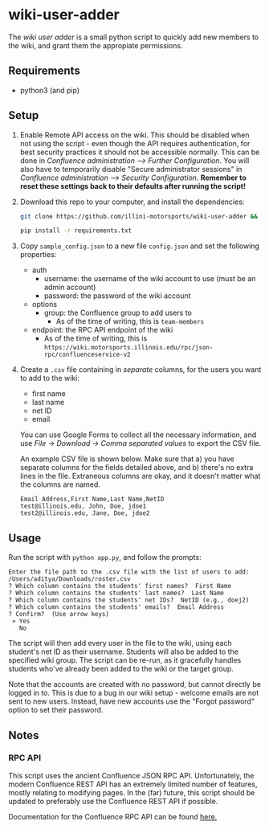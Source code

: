 # wiki-user-adder

The *wiki user adder* is a small python script to quickly add new members to the wiki, and grant them the appropiate permissions.

## Requirements

* python3 (and pip)

## Setup

1. Enable Remote API access on the wiki. This should be disabled when not using the script - even though the API requires authentication, for best security practices it should not be accessible normally. This can be done in *Confluence administration --> Further Configuration*. You will also have to temporarily disable  "Secure administrator sessions" in *Confluence administration --> Security Configuration*. **Remember to reset these settings back to their defaults after running the script!**

2. Download this repo to your computer, and install the dependencies:

    ```bash
    git clone https://github.com/illini-motorsports/wiki-user-adder && cd wiki-user-adder

    pip install -r requirements.txt
    ```

3. Copy `sample_config.json` to  a new file `config.json` and set the following properties:

   - auth 
     - username: the username of the wiki account to use (must be an admin account)
     - password: the password of the wiki account
   - options
     - group: the Confluence group to add users to
       - As of the time of writing, this is `team-members`
   - endpoint: the RPC API endpoint of the wiki
     - As of the time of writing, this is `https://wiki.motorsports.illinois.edu/rpc/json-rpc/confluenceservice-v2`
  
4. Create a `.csv` file containing in *separate* columns, for the users you want to add to the wiki:
     - first name
     - last name
     - net ID
     - email

    You can use Google Forms to collect all the necessary information, and use *File -> Download -> Comma separated values* to export the CSV file.

    An example CSV file is shown below. Make sure that a) you have separate columns for the fields detailed above, and b) there's no extra lines in the file. Extraneous columns are okay, and it doesn't matter what the columns are named.

    ```
    Email Address,First Name,Last Name,NetID
    test@illinois.edu, John, Doe, jdoe1
    test2@illinois.edu, Jane, Doe, jdoe2
    ```



## Usage

Run the script with `python app.py`, and follow the prompts:

```
Enter the file path to the .csv file with the list of users to add: /Users/aditya/Downloads/roster.csv
? Which column contains the students' first names?  First Name
? Which column contains the students' last names?  Last Name
? Which column contains the students' net IDs?  NetID (e.g., doej2)
? Which column contains the students' emails?  Email Address
? Confirm?  (Use arrow keys)
 » Yes
   No
```

The script will then add every user in the file to the wiki, using each student's net ID as their username. Students will also be added to the specified wiki group. The script can be re-run, as it gracefully handles students who've already been added to the wiki or the target group. 

Note that the accounts are created with no password, but cannot directly be logged in to. This is due to a bug in our wiki setup - welcome emails are not sent to new users. Instead, have new accounts use the "Forgot password" option to set their password.

## Notes

### RPC API

This script uses the ancient Confluence JSON RPC API. Unfortunately, the modern Confluence REST API has an extremely limited number of features, mostly relating to modifying pages.
In the (far) future, this script should be updated to preferably use the Confluence REST API if possible.

Documentation for the Confluence RPC API can be found [here.](https://developer.atlassian.com/server/confluence/confluence-xml-rpc-and-soap-apis)
